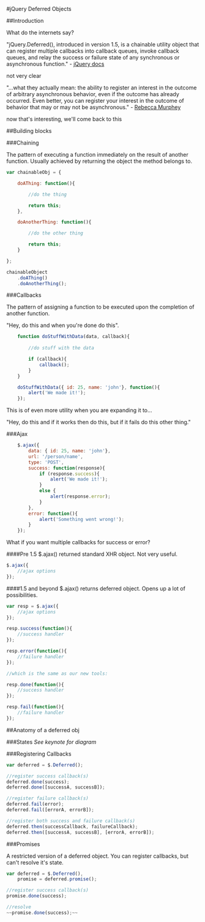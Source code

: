 #jQuery Deferred Objects

##Introduction

What do the internets say?

"jQuery.Deferred(), introduced in version 1.5, is a chainable utility object that can register multiple callbacks into callback queues, invoke callback queues, and relay the success or failure state of any synchronous or asynchronous function." - [jQuery docs][jQuery docs]
 
not very clear

"...what they actually mean: the ability to register an interest in the outcome of arbitrary asynchronous behavior, even if the outcome has already occurred. Even better, you can register your interest in the outcome of behavior that may or may not be asynchronous." - [Rebecca Murphey][rmurphey]

now that's interesting, we'll come back to this

##Building blocks

###Chaining

The pattern of executing a function immediately on the result of another function. Usually achieved by returning the object the method belongs to.

```js
var chainableObj = {

	doAThing: function(){

		//do the thing

		return this;
	},

	doAnotherThing: function(){

		//do the other thing

		return this;
	}

};

chainableObject
	.doAThing()
	.doAnotherThing();
```

###Callbacks

The pattern of assigning a function to be executed upon the completion of another function. 

"Hey, do this and when you're done do this". 
```js
	function doStuffWithData(data, callback){
		
		//do stuff with the data

		if (callback){
			callback();
		}
	}

	doStuffWithData({ id: 25, name: 'john'}, function(){
		alert('We made it!');	
	});
```
This is of even more utility when you are expanding it to...

"Hey, do this and if it works then do this, but if it fails do this other thing."

###Ajax
```js
	$.ajax({
		data: { id: 25, name: 'john'}, 
		url: '/person/name',
		type: 'POST',
		success: function(response){
			if (response.success){
				alert('We made it!');	
			}
			else {
				alert(response.error);
			}
		},
		error: function(){
			alert('Something went wrong!');	
		}
	});
```
What if you want multiple callbacks for success or error?

####Pre 1.5
$.ajax() returned standard XHR object. Not very useful.

```js
$.ajax({
	//ajax options
});
```

####1.5 and beyond
$.ajax() returns deferred object. Opens up a lot of possibilities.

```js
var resp = $.ajax({
	//ajax options
});

resp.success(function(){
	//success handler
});

resp.error(function(){
	//failure handler
});

//which is the same as our new tools:

resp.done(function(){
	//success handler
});

resp.fail(function(){
	//failure handler
});
```
##Anatomy of a deferred obj

###States
_See keynote for diagram_

###Registering Callbacks

```js
var deferred = $.Deferred();

//register success callback(s)
deferred.done(success);
deferred.done([successA, successB]);

//register failure callback(s)
deferred.fail(error);
deferred.fail([errorA, errorB]);

//register both success and failure callback(s)
deferred.then(successCallback, failureCallback);
deferred.then([successA, successB], [errorA, errorB]);
```
###Promises

A restricted version of a deferred object. You can register callbacks, but can't resolve it's state.

```js
var deferred = $.Deferred(),
	promise = deferred.promise();

//register success callback(s)
promise.done(success);

//resolve
~~promise.done(success);~~
```

[stackoverflow]: http://stackoverflow.com/questions/4869609/how-can-jquery-deferred-be-used
[jQuery docs]: http://api.jquery.com/category/deferred-object/
[rmurphey]: http://rmurphey.com/blog/2010/12/25/deferreds-coming-to-jquery/
[annotatedfiddle]: http://jsfiddle.net/Raynos/Hufjr/